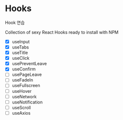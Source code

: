 # Hooks

Hook 연습


Collection of sexy React Hooks ready to install with NPM

- [x] useInput
- [x] useTabs
- [x] useTitle
- [x] useClick
- [x] usePreventLeave
- [x] useConfirm
- [ ] usePageLeave
- [ ] useFadeIn
- [ ] useFullscreen
- [ ] useHover
- [ ] useNetwork
- [ ] useNotification
- [ ] useScroll
- [ ] useAxios